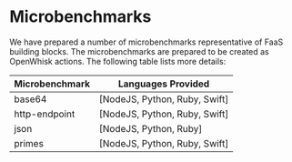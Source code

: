# Microbenchmarks 

We have prepared a number of microbenchmarks representative of FaaS building blocks. The microbenchmarks are prepared to be created as OpenWhisk actions. The following table lists more details:

Microbenchmark | Languages Provided
--- | --- 
base64 | [NodeJS, Python, Ruby, Swift] 
http-endpoint | [NodeJS, Python, Ruby, Swift] 
json | [NodeJS, Python, Ruby] 
primes | [NodeJS, Python, Ruby, Swift] 